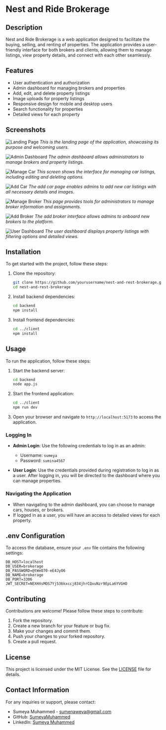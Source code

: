 # Nest and Ride Brokerage

## Description
Nest and Ride Brokerage is a web application designed to facilitate the buying, selling, and renting of properties. The application provides a user-friendly interface for both brokers and clients, allowing them to manage listings, view property details, and connect with each other seamlessly.

## Features
- User authentication and authorization
- Admin dashboard for managing brokers and properties
- Add, edit, and delete property listings
- Image uploads for property listings
- Responsive design for mobile and desktop users
- Search functionality for properties
- Detailed views for each property

## Screenshots
![Landing Page](Screenshots/landingPage.png)
*This is the landing page of the application, showcasing its purpose and welcoming users.*

![Admin Dashboard](Screenshots/adminDashboard.png)
*The admin dashboard allows administrators to manage brokers and property listings.*

![Manage Car](Screenshots/manageCar.png)
*This screen shows the interface for managing car listings, including editing and deleting options.*

![Add Car](Screenshots/addCar.png)
*The add car page enables admins to add new car listings with all necessary details and images.*

![Manage Broker](Screenshots/manageBroker.png)
*This page provides tools for administrators to manage broker information and assignments.*

![Add Broker](Screenshots/addBroker.png)
*The add broker interface allows admins to onboard new brokers to the platform.*

![User Dashboard](Screenshots/userDashboard.png)
*The user dashboard displays property listings with filtering options and detailed views.*

## Installation
To get started with the project, follow these steps:

1. Clone the repository:
   ```bash
   git clone https://github.com/yourusername/nest-and-rest-brokerage.git
   cd nest-and-rest-brokerage
   ```

2. Install backend dependencies:
   ```bash
   cd backend
   npm install
   ```

3. Install frontend dependencies:
   ```bash
   cd ../client
   npm install
   ```

## Usage
To run the application, follow these steps:

1. Start the backend server:
   ```bash
   cd backend
   node app.js
   ```

2. Start the frontend application:
   ```bash
   cd ../client
   npm run dev
   ```

3. Open your browser and navigate to `http://localhost:5173` to access the application.

### Logging In
- **Admin Login**: Use the following credentials to log in as an admin:
  - Username: `sumeya`
  - Password: `sumina4567`
  
- **User Login**: Use the credentials provided during registration to log in as a user. After logging in, you will be directed to the dashboard where you can manage properties.

### Navigating the Application
- When navigating to the admin dashboard, you can choose to manage cars, houses, or brokers.
- If logged in as a user, you will have an access to detailed views for each property.

## .env Configuration
To access the database, ensure your `.env` file contains the following settings:

```
DB_HOST=localhost
DB_USER=brokerage
DB_PASSWORD=@tWeO70-eE4JyO6
DB_NAME=brokerage
DB_PORT=3306
JWT_SECRET=NEXHXsMOS7Yj536kxccj834jhrCQxuNzr9EpLa6YVGHO
```

## Contributing
Contributions are welcome! Please follow these steps to contribute:

1. Fork the repository.
2. Create a new branch for your feature or bug fix.
3. Make your changes and commit them.
4. Push your changes to your forked repository.
5. Create a pull request.

## License
This project is licensed under the MIT License. See the [LICENSE](LICENSE) file for details.

## Contact Information
For any inquiries or support, please contact:
- Sumeya Muhammed - [sumenaweya@gmail.com](mailto:sumenaweya@gmail.com)
- GitHub: [SumeyaMuhammed](https://github.com/SumeyaMuhammed)
- LinkedIn: [Sumeya Muhammed](https://www.linkedin.com/in/sumeya-muhammed-a83168319/)

